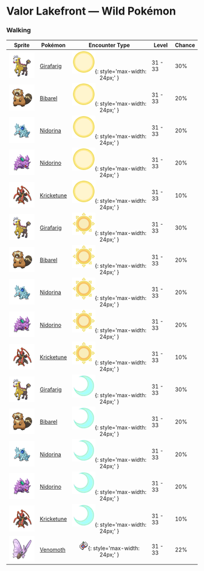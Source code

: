 # Valor Lakefront — Wild Pokémon

### Walking

| Sprite | Pokémon | Encounter Type | Level | Chance |
|:------:|---------|:--------------:|-------|--------|
| ![Girafarig](../../assets/sprites/girafarig/front.gif "Girafarig") | [Girafarig](../../pokemon/girafarig.md/) | ![Morning](../../assets/encounter_types/morning.png "Morning"){: style='max-width: 24px;' } | 31 - 33 | 30% |
| ![Bibarel](../../assets/sprites/bibarel/front.gif "Bibarel") | [Bibarel](../../pokemon/bibarel.md/) | ![Morning](../../assets/encounter_types/morning.png "Morning"){: style='max-width: 24px;' } | 31 - 33 | 20% |
| ![Nidorina](../../assets/sprites/nidorina/front.gif "Nidorina") | [Nidorina](../../pokemon/nidorina.md/) | ![Morning](../../assets/encounter_types/morning.png "Morning"){: style='max-width: 24px;' } | 31 - 33 | 20% |
| ![Nidorino](../../assets/sprites/nidorino/front.gif "Nidorino") | [Nidorino](../../pokemon/nidorino.md/) | ![Morning](../../assets/encounter_types/morning.png "Morning"){: style='max-width: 24px;' } | 31 - 33 | 20% |
| ![Kricketune](../../assets/sprites/kricketune/front.gif "Kricketune") | [Kricketune](../../pokemon/kricketune.md/) | ![Morning](../../assets/encounter_types/morning.png "Morning"){: style='max-width: 24px;' } | 31 - 33 | 10% |
| ![Girafarig](../../assets/sprites/girafarig/front.gif "Girafarig") | [Girafarig](../../pokemon/girafarig.md/) | ![Day](../../assets/encounter_types/day.png "Day"){: style='max-width: 24px;' } | 31 - 33 | 30% |
| ![Bibarel](../../assets/sprites/bibarel/front.gif "Bibarel") | [Bibarel](../../pokemon/bibarel.md/) | ![Day](../../assets/encounter_types/day.png "Day"){: style='max-width: 24px;' } | 31 - 33 | 20% |
| ![Nidorina](../../assets/sprites/nidorina/front.gif "Nidorina") | [Nidorina](../../pokemon/nidorina.md/) | ![Day](../../assets/encounter_types/day.png "Day"){: style='max-width: 24px;' } | 31 - 33 | 20% |
| ![Nidorino](../../assets/sprites/nidorino/front.gif "Nidorino") | [Nidorino](../../pokemon/nidorino.md/) | ![Day](../../assets/encounter_types/day.png "Day"){: style='max-width: 24px;' } | 31 - 33 | 20% |
| ![Kricketune](../../assets/sprites/kricketune/front.gif "Kricketune") | [Kricketune](../../pokemon/kricketune.md/) | ![Day](../../assets/encounter_types/day.png "Day"){: style='max-width: 24px;' } | 31 - 33 | 10% |
| ![Girafarig](../../assets/sprites/girafarig/front.gif "Girafarig") | [Girafarig](../../pokemon/girafarig.md/) | ![Night](../../assets/encounter_types/night.png "Night"){: style='max-width: 24px;' } | 31 - 33 | 30% |
| ![Bibarel](../../assets/sprites/bibarel/front.gif "Bibarel") | [Bibarel](../../pokemon/bibarel.md/) | ![Night](../../assets/encounter_types/night.png "Night"){: style='max-width: 24px;' } | 31 - 33 | 20% |
| ![Nidorina](../../assets/sprites/nidorina/front.gif "Nidorina") | [Nidorina](../../pokemon/nidorina.md/) | ![Night](../../assets/encounter_types/night.png "Night"){: style='max-width: 24px;' } | 31 - 33 | 20% |
| ![Nidorino](../../assets/sprites/nidorino/front.gif "Nidorino") | [Nidorino](../../pokemon/nidorino.md/) | ![Night](../../assets/encounter_types/night.png "Night"){: style='max-width: 24px;' } | 31 - 33 | 20% |
| ![Kricketune](../../assets/sprites/kricketune/front.gif "Kricketune") | [Kricketune](../../pokemon/kricketune.md/) | ![Night](../../assets/encounter_types/night.png "Night"){: style='max-width: 24px;' } | 31 - 33 | 10% |
| ![Venomoth](../../assets/sprites/venomoth/front.gif "Venomoth") | [Venomoth](../../pokemon/venomoth.md/) | ![Poké Radar](../../assets/encounter_types/poke_radar.png "Poké Radar"){: style='max-width: 24px;' } | 31 - 33 | 22% |

